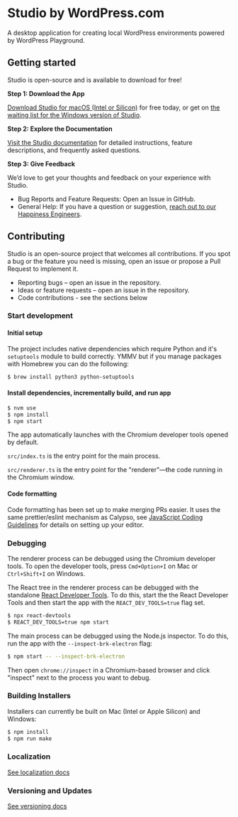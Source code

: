 # Studio by WordPress.com

A desktop application for creating local WordPress environments powered by WordPress Playground.

## Getting started
Studio is open-source and is available to download for free!

**Step 1: Download the App**

[Download Studio for macOS (Intel or Silicon)](https://developer.wordpress.com/studio/) for free today, or get on [the waiting list for the Windows version of Studio](https://developer.wordpress.com/studio-for-windows/).

**Step 2: Explore the Documentation**

[Visit the Studio documentation](https://developer.wordpress.com/docs/developer-tools/studio/) for detailed instructions, feature descriptions, and frequently asked questions.

**Step 3: Give Feedback**

We’d love to get your thoughts and feedback on your experience with Studio.

- Bug Reports and Feature Requests: Open an Issue in GitHub.
- General Help: If you have a question or suggestion, [reach out to our Happiness Engineers](https://developer.wordpress.com/contact/).

## Contributing

Studio is an open-source project that welcomes all contributions. If you spot a bug or the feature you need is missing, open an issue or propose a Pull Request to implement it.

- Reporting bugs – open an issue in the repository.
- Ideas or feature requests – open an issue in the repository.
- Code contributions - see the sections below

### Start development

#### Initial setup

The project includes native dependencies which require Python and it's `setuptools` module to build correctly.
YMMV but if you manage packages with Homebrew you can do the following:

```bash
$ brew install python3 python-setuptools
```

#### Install dependencies, incrementally build, and run app

```bash
$ nvm use
$ npm install
$ npm start
```

The app automatically launches with the Chromium developer tools opened by default.

`src/index.ts` is the entry point for the main process.

`src/renderer.ts` is the entry point for the "renderer"—the code running in the Chromium window.

#### Code formatting

Code formatting has been set up to make merging PRs easier. It uses the same prettier/eslint mechanism as Calypso, see [JavaScript Coding Guidelines](https://github.com/Automattic/wp-calypso/blob/trunk/docs/coding-guidelines/javascript.md) for details on setting up your editor.

### Debugging

The renderer process can be debugged using the Chromium developer tools. To open the developer tools, press `Cmd+Option+I` on Mac or `Ctrl+Shift+I` on Windows.

The React tree in the renderer process can be debugged with the standalone [React Developer Tools](https://react.dev/learn/react-developer-tools#safari-and-other-browsers). To do this, start the the React Developer Tools and then start the app with the `REACT_DEV_TOOLS=true` flag set.

```bash
$ npx react-devtools
$ REACT_DEV_TOOLS=true npm start
```

The main process can be debugged using the Node.js inspector. To do this, run the app with the `--inspect-brk-electron` flag:

```bash
$ npm start -- --inspect-brk-electron
```

Then open `chrome://inspect` in a Chromium-based browser and click "inspect" next to the process you want to debug.

### Building Installers

Installers can currently be built on Mac (Intel or Apple Silicon) and Windows:

```bash
$ npm install
$ npm run make
```

### Localization

[See localization docs](./docs/localization.md)

### Versioning and Updates

[See versioning docs](./docs/versioning-and-updates.md)
